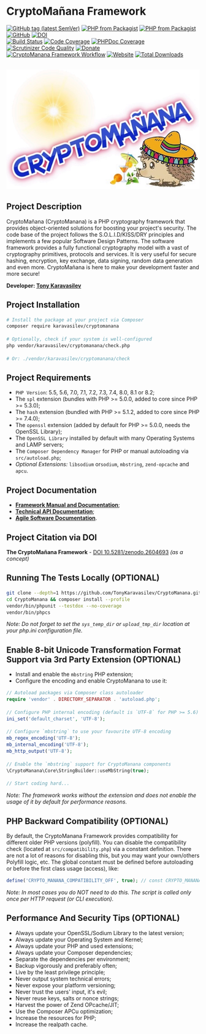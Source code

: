# CryptoMañana Framework

[![GitHub tag (latest SemVer)](https://img.shields.io/github/tag/tonykaravasilev/cryptomanana.svg?color=blue&label=stable&style=square)](https://packagist.org/packages/karavasilev/cryptomanana)
[![PHP from Packagist](https://img.shields.io/badge/php-5.5%20--%208.2-blue?style=square)](https://packagist.org/packages/karavasilev/cryptomanana)
[![PHP from Packagist](https://img.shields.io/badge/php-%3C%3D%208.2-blue.svg?style=square)](https://packagist.org/packages/karavasilev/cryptomanana)
[![GitHub](https://img.shields.io/github/license/tonykaravasilev/cryptomanana.svg?color=blue&label=license&style=square)](https://github.com/TonyKaravasilev/CryptoManana/blob/master/LICENSE)
[![DOI](https://zenodo.org/badge/DOI/10.5281/zenodo.2604693.svg)](https://doi.org/10.5281/zenodo.2604693) <br>
[![Build Status](https://app.travis-ci.com/TonyKaravasilev/CryptoManana.svg?branch=master)](https://app.travis-ci.com/github/TonyKaravasilev/CryptoManana)
[![Code Coverage](https://scrutinizer-ci.com/g/TonyKaravasilev/CryptoManana/badges/coverage.png?b=master)](https://scrutinizer-ci.com/g/TonyKaravasilev/CryptoManana/?branch=master)
[![PHPDoc Coverage](https://img.shields.io/badge/PHPDoc-100%20%25-success.svg?style=flat)](http://cryptomanana.karavasilev.eu/api/)
[![Scrutinizer Code Quality](https://scrutinizer-ci.com/g/TonyKaravasilev/CryptoManana/badges/quality-score.png?b=master)](https://scrutinizer-ci.com/g/TonyKaravasilev/CryptoManana/?branch=master)
[![Donate](https://img.shields.io/badge/Donate-PayPal-Success.svg?style=flat&logo=paypal)](https://www.paypal.com/cgi-bin/webscr?cmd=_donations&business=BFKJXWRLFTFQA&currency_code=USD&source=url) <br>
[![CryptoManana Framework Workflow](https://github.com/TonyKaravasilev/CryptoManana/actions/workflows/cryptomanana.yml/badge.svg?branch=master)](https://github.com/TonyKaravasilev/CryptoManana/actions/workflows/cryptomanana.yml)
[![Website](https://img.shields.io/website?down_color=red&down_message=Offline&label=Documentation&up_message=Online&url=https%3A%2F%2Fcryptomanana.karavasilev.eu)](https://cryptomanana.karavasilev.eu?github=badge)
[![Total Downloads](https://img.shields.io/github/downloads/TonyKaravasilev/CryptoManana/total?color=colour&label=Total%20Downloads)](https://github.com/TonyKaravasilev/CryptoManana) <br>

&nbsp;[![CryptoManana Logo](https://github.com/TonyKaravasilev/CryptoMananaDocs/blob/master/images/CryptoMananaLogo.jpg?raw=true)](http://cryptomanana.karavasilev.eu)

## Project Description

CryptoMañana (CryptoManana) is a PHP cryptography framework that provides object-oriented solutions for boosting your
project's security. The code base of the project follows the S.O.L.I.D/KISS/DRY principles and implements a few popular
Software Design Patterns. The software framework provides a fully functional cryptography model with a vast of
cryptography primitives, protocols and services. It is very useful for secure hashing, encryption, key exchange, data
signing, random data generation and even more. CryptoMañana is here to make your development faster and more secure!

**Developer: [Tony Karavasilev](https://www.linkedin.com/in/tony-karavasilev)**

## Project Installation

```bash
# Install the package at your project via Composer
composer require karavasilev/cryptomanana

# Optionally, check if your system is well-configured
php vendor/karavasilev/cryptomanana/check.php

# Or: ./vendor/karavasilev/cryptomanana/check
```

## Project Requirements

- `PHP Version`: 5.5, 5.6, 7.0, 7.1, 7.2, 7.3, 7.4, 8.0, 8.1 or 8.2;
- The `spl` extension (bundles with PHP >= 5.0.0, added to core since PHP >= 5.3.0);
- The `hash` extension (bundled with PHP >= 5.1.2, added to core since PHP >= 7.4.0);
- The `openssl` extension (added by default for PHP >= 5.0.0, needs the OpenSSL Library);
- The `OpenSSL Library` installed by default with many Operating Systems and LAMP servers;
- The `Composer Dependency Manager` for PHP or manual autoloading via `src/autoload.php`;
- *Optional Extensions:* `libsodium` or`sodium`, `mbstring`, `zend-opcache` and `apcu`.

## Project Documentation

- [**Framework Manual and Documentation**](http://cryptomanana.karavasilev.eu/);
- [**Technical API Documentation**](http://cryptomanana.karavasilev.eu/api/);
- [**Agile Software Documentation**](http://cryptomanana.karavasilev.eu/testdox/).

## Project Citation via DOI

**The CryptoMañana Framework** - [DOI 10.5281/zenodo.2604693](https://doi.org/10.5281/zenodo.2604693) *(as a concept)*

## Running The Tests Locally (OPTIONAL)

```bash
git clone --depth=1 https://github.com/TonyKaravasilev/CryptoManana.git
cd CryptoManana && composer install --profile
vendor/bin/phpunit --testdox --no-coverage
vendor/bin/phpcs
```

*Note: Do not forget to set the `sys_temp_dir` or `upload_tmp_dir` location at your php.ini configuration file.*

## Enable 8-bit Unicode Transformation Format Support via 3rd Party Extension (OPTIONAL)

- Install and enable the `mbstring` PHP extension;
- Configure the encoding and enable CryptoManana to use it:

```php
// Autoload packages via Composer class autoloader
require 'vendor' . DIRECTORY_SEPARATOR . 'autoload.php';

// Configure PHP internal encoding (default is `UTF-8` for PHP >= 5.6)
ini_set('default_charset', 'UTF-8');

// Configure `mbstring` to use your favourite UTF-8 encoding
mb_regex_encoding('UTF-8');
mb_internal_encoding('UTF-8');
mb_http_output('UTF-8');

// Enable the `mbstring` support for CryptoManana components
\CryptoManana\Core\StringBuilder::useMbString(true);

// Start coding hard...
```

*Note: The framework works without the extension and does not enable the usage of it by default for performance
reasons.*

## PHP Backward Compatibility (OPTIONAL)

By default, the CryptoManana Framework provides compatibility for different older PHP versions (polyfill). You can
disable the compatibility check (located at `src/compatibility.php`) via a constant definition. There are not a lot of
reasons for disabling this, but you may want your own/others Polyfill logic, etc. The global constant must be defined
before autoloading or before the first class usage (access), like:

```php
define('CRYPTO_MANANA_COMPATIBILITY_OFF', true); // const CRYPTO_MANANA_COMPATIBILITY_OFF = 1;
```

*Note: In most cases you do NOT need to do this. The script is called only once per HTTP request (or CLI execution).*

## Performance And Security Tips (OPTIONAL)

- Always update your OpenSSL/Sodium Library to the latest version;
- Always update your Operating System and Kernel;
- Always update your PHP and used extensions;
- Always update your Composer dependencies;
- Separate the dependencies per environment;
- Backup vigorously and preferably often;
- Live by the least privilege principle;
- Never output system technical errors;
- Never expose your platform versioning;
- Never trust the users' input, it's evil;
- Never reuse keys, salts or nonce strings;
- Harvest the power of Zend OPcache/JIT;
- Use the Composer APCu optimization;
- Increase the resources for PHP;
- Increase the realpath cache.
